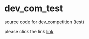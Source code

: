 # dev_com_test
source code for dev_competition  (test)

please click the link 
[link](https://bluehawhy.github.io/dev_com_test/)